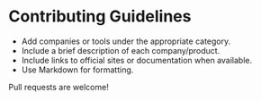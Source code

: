 # Contributing Guidelines

- Add companies or tools under the appropriate category.
- Include a brief description of each company/product.
- Include links to official sites or documentation when available.
- Use Markdown for formatting.

Pull requests are welcome!
